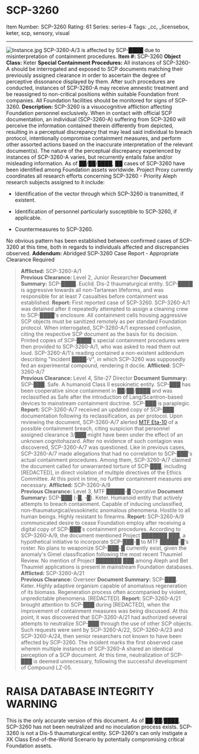# SCP-3260
Item Number: SCP-3260
Rating: 61
Series: series-4
Tags: _cc, _licensebox, keter, scp, sensory, visual

---

![Instance.jpg](https://scp-wiki.wdfiles.com/local--files/scp-3260/Instance.jpg)
SCP-3260-A/3 is affected by SCP-████ due to misinterpretation of containment procedures.
**Item #:** SCP-3260
**Object Class:** Keter
**Special Containment Procedures:** All instances of SCP-3260-A should be interrogated and exposed to SCP documents matching their previously assigned clearance in order to ascertain the degree of perceptive dissonance displayed by them. After such procedures are conducted, instances of SCP-3260-A may receive amnestic treatment and be reassigned to non-critical positions within suitable Foundation front companies.
All Foundation facilities should be monitored for signs of SCP-3260.
**Description:** SCP-3260 is a visuocognitive affliction affecting Foundation personnel exclusively. When in contact with official SCP documentation, an individual (SCP-3260-A) suffering from SCP-3260 will perceive the information contained therein differently from depicted, resulting in a perceptual discrepancy that may lead said individual to breach protocol, intentionally compromise containment measures, and perform other assorted actions based on the inaccurate interpretation of the relevant document(s).
The nature of the perceptual discrepancy experienced by instances of SCP-3260-A varies, but recurrently entails false and/or misleading information.
As of ██/██/████, ██ cases of SCP-3260 have been identified among Foundation assets worldwide. Project Proxy currently coordinates all research efforts concerning SCP-3260 - Priority Aleph research subjects assigned to it include:
  * Identification of the vector through which SCP-3260 is transmitted, if existent.

  * Identification of personnel particularly susceptible to SCP-3260, if applicable.

  * Countermeasures to SCP-3260.

No obvious pattern has been established between confirmed cases of SCP-3260 at this time, both in regards to individuals affected and discrepancies observed.
**Addendum:** Abridged SCP-3260 Case Report - Appropriate Clearance Required
> **Afflicted:** SCP-3260-A/1  
>  **Previous Clearance:** Level 2, Junior Researcher
> **Document Summary:** SCP-████. Euclid. Dis-2 thaumaturgical entity. SCP-████ is aggressive towards all non-Tartarean lifeforms, and was responsible for at least 7 casualties before containment was established.
> **Report:** First reported case of SCP-3260. SCP-3260-A/1 was detained after it repeatedly attempted to assign a cleaning crew to SCP-████'s enclosure. All containment cells housing aggressive SCP objects must be sanitized remotely as per standard Foundation protocol.
> When interrogated, SCP-3260-A/1 expressed confusion, citing the respective SCP document as the basis for its decision. Printed copies of SCP-████'s special containment procedures were then provided to SCP-3260-A/1, who was asked to read them out loud. SCP-3260-A/1's reading contained a non-existent addendum describing "Incident ████-V", in which SCP-3260 was supposedly fed an experimental compound, rendering it docile.
> **Afflicted:** SCP-3260-A/7  
>  **Previous Clearance:** Level 4, Site-27 Director
> **Document Summary:** SCP-███. Safe. A humanoid Class II essokinetic entity. SCP-███ has been cooperative since containment in ██/██/████ and was reclassified as Safe after the introduction of Lang/Scantron-based devices to mainstream containment doctrine. SCP-███ is paraplegic.
> **Report:** SCP-3260-A/7 received an updated copy of SCP-███ documentation following its reclassification, as per protocol. Upon reviewing the document, SCP-3260-A/7 alerted [MTF Eta-10](http://www.scp-wiki.net/task-forces#eta-10) of a possible containment breach, citing suspicion that personnel assigned clearance 3/███ might have been under the effect of an unknown cognitohazard.
> After no evidence of such contagion was discovered, SCP-3260-A/7 was questioned. Like in previous cases, SCP-3260-A/7 made allegations that had no correlation to SCP-███'s actual containment procedures. Among them, SCP-3260-A/7 claimed the document called for unwarranted torture of SCP-███, including [REDACTED], in direct violation of multiple directives of the Ethics Committee. At this point in time, no further containment measures are necessary.
> **Afflicted:** SCP-3260-A/9  
>  **Previous Clearance:** Level 3, MTF █████-█ Operative
> **Document Summary:** SCP-███ (-█, -█). Keter. Humanoid entity that actively attempts to breach containment. Capable of inducing unclassified, non-thaumaturgical/essokinetic anomalous phenomena. Hostile to all human beings. Highly resistant to firearms.
> **Report:** SCP-3260-A/9 communicated desire to cease Foundation employ after receiving a digital copy of SCP-███'s containment procedures. According to SCP-3260-A/9, the document mentioned Project ███████ ███, a hypothetical initiative to incorporate SCP-███-█ to MTF █████-█'s roster. No plans to weaponize SCP-███-█ currently exist, given the anomaly's Gimel classification following the most recent Thaumiel Review. No mention of Project ███████ ███ among Aleph and Bet Thaumiel applications is present in mainstream Foundation databases.
> **Afflicted:** SCP-3260-A/21  
>  **Previous Clearance:** Overseer
> **Document Summary:** SCP-███. Keter. Highly adaptive organism capable of anomalous regeneration of its biomass. Regeneration process often accompanied by violent, unpredictable phenomena. [REDACTED].
> **Report:** SCP-3260-A/21 brought attention to SCP-███ during [REDACTED], when the improvement of containment measures was being discussed. At this point, it was discovered that SCP-3260-A/21 had authorized several attempts to neutralize SCP-███ through the use of other SCP objects. Such requests were sent by SCP-3260-A/22, SCP-3260-A/23 and SCP-3260-A/24, then senior researchers not known to have been affected by SCP-3260.
> The incident marks the first observed case wherein multiple instances of SCP-3260-A shared an identical perception of a SCP document. At this time, neutralization of SCP-███ is deemed unnecessary, following the successful development of Compound LZ-05.
# RAISA DATABASE INTEGRITY WARNING
This is the only accurate version of this document. As of ██/██/████, SCP-3260 has not been neutralized and no inoculation process exists. SCP-3260 is not a Dis-5 thaumaturgical entity. SCP-3260's can only instigate a XK Class End-of-the-World Scenario by potentially compromising critical Foundation assets.
